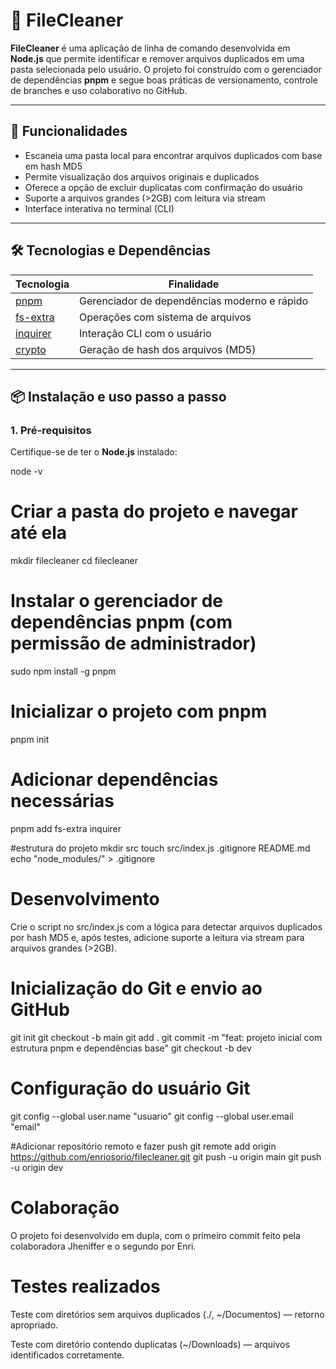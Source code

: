 # 📂 FileCleaner

**FileCleaner** é uma aplicação de linha de comando desenvolvida em **Node.js** que permite identificar e remover arquivos duplicados em uma pasta selecionada pelo usuário. O projeto foi construído com o gerenciador de dependências **pnpm** e segue boas práticas de versionamento, controle de branches e uso colaborativo no GitHub.

---

## 🚀 Funcionalidades

- Escaneia uma pasta local para encontrar arquivos duplicados com base em hash MD5
- Permite visualização dos arquivos originais e duplicados
- Oferece a opção de excluir duplicatas com confirmação do usuário
- Suporte a arquivos grandes (>2GB) com leitura via stream
- Interface interativa no terminal (CLI)

---

## 🛠 Tecnologias e Dependências

| Tecnologia  | Finalidade                             |
|-------------|-----------------------------------------|
| [pnpm](https://pnpm.io)       | Gerenciador de dependências moderno e rápido |
| [fs-extra](https://www.npmjs.com/package/fs-extra) | Operações com sistema de arquivos     |
| [inquirer](https://www.npmjs.com/package/inquirer) | Interação CLI com o usuário           |
| [crypto](https://nodejs.org/api/crypto.html)       | Geração de hash dos arquivos (MD5)    |

---

## 📦 Instalação e uso passo a passo

### 1. Pré-requisitos
Certifique-se de ter o **Node.js** instalado:

node -v

# Criar a pasta do projeto e navegar até ela
mkdir filecleaner
cd filecleaner

# Instalar o gerenciador de dependências pnpm (com permissão de administrador)
sudo npm install -g pnpm

# Inicializar o projeto com pnpm
pnpm init

# Adicionar dependências necessárias
pnpm add fs-extra inquirer

#estrutura do projeto
mkdir src
touch src/index.js .gitignore README.md
echo "node_modules/" > .gitignore



# Desenvolvimento
Crie o script no src/index.js com a lógica para detectar arquivos duplicados por hash MD5 e, após testes, adicione suporte a leitura via stream para arquivos grandes (>2GB).

# Inicialização do Git e envio ao GitHub

git init
git checkout -b main
git add .
git commit -m "feat: projeto inicial com estrutura pnpm e dependências base"
git checkout -b dev

# Configuração do usuário Git
git config --global user.name "usuario"
git config --global user.email "email"

#Adicionar repositório remoto e fazer push
git remote add origin https://github.com/enriosorio/filecleaner.git
git push -u origin main
git push -u origin dev

# Colaboração

O projeto foi desenvolvido em dupla, com o primeiro commit feito pela colaboradora Jheniffer e o segundo por Enri.

# Testes realizados
Teste com diretórios sem arquivos duplicados (./, ~/Documentos) — retorno apropriado.

Teste com diretório contendo duplicatas (~/Downloads) — arquivos identificados corretamente.
